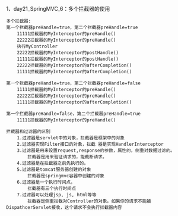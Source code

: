 1、day21_SpringMVC_6：多个拦截器的使用

    多个拦截器:
    第一个拦截器preHandle=true，第二个拦截器preHandle=true
        11111拦截器的MyInterceptor的preHandle()
        22222拦截器的MyInterceptor的preHandle()
        执行MyController
        22222拦截器的MyInterceptor的postHandle()
        11111拦截器的MyInterceptor的postHandle()
        22222拦截器的MyInterceptor的afterCompletion()
        11111拦截器的MyInterceptor的afterCompletion()
    
    第一个拦截器preHandle=true，第二个拦截器preHandle=false
        11111拦截器的MyInterceptor的preHandle()
        22222拦截器的MyInterceptor的preHandle()
        11111拦截器的MyInterceptor的afterCompletion()

    第一个拦截器preHandle=false，第二个拦截器preHandle=true
        11111拦截器的MyInterceptor的preHandle()
        
    拦截器和过滤器的区别
        1.过滤器是servlet中的对象，拦截器是框架中的对象
        2.过滤器实现Filter接口的对象，拦截 器是实现HandlerInterceptor
        3.过滤器是用来设置request,response的参数，属性的，侧重对数据过滤的。
            拦截器是用来验证请求的，能截断请求。
        4.过滤器是在拦截器之前先执行的。
        5.过滤器是tomcat服务器创建的对象
            拦截器是springmvc容器中创建的对象
        6.过滤器是一个执行时间点。
            拦截器有三个执行时间点
        7.过滤器可以处理jsp, js, html等等
            拦截器是侧重拦截对Controller的对象。如果你的请求不能被DispathcerServlet接收，这个请求不会执行拦截器内容

    
    